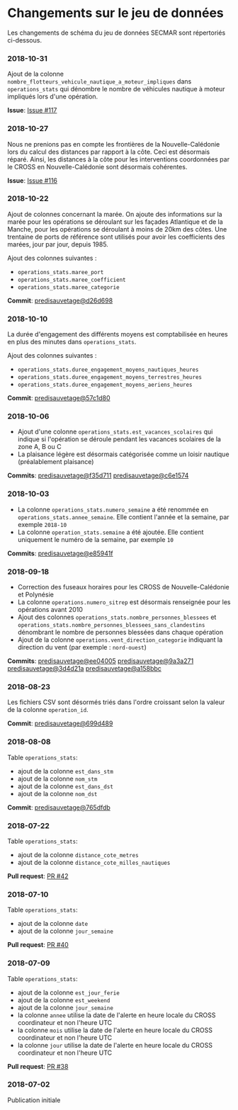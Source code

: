 # Changements sur le jeu de données
Les changements de schéma du jeu de données SECMAR sont répertoriés ci-dessous.

### 2018-10-31
Ajout de la colonne `nombre_flotteurs_vehicule_nautique_a_moteur_impliques` dans `operations_stats` qui dénombre le nombre de véhicules nautique à moteur impliqués lors d'une opération.

**Issue**: [Issue #117](https://github.com/entrepreneur-interet-general/predisauvetage/issues/117)

### 2018-10-27
Nous ne prenions pas en compte les frontières de la Nouvelle-Calédonie lors du calcul des distances par rapport à la côte. Ceci est désormais réparé. Ainsi, les distances à la côte pour les interventions coordonnées par le CROSS en Nouvelle-Calédonie sont désormais cohérentes.

**Issue**: [Issue #116](https://github.com/entrepreneur-interet-general/predisauvetage/issues/116)

### 2018-10-22
Ajout de colonnes concernant la marée. On ajoute des informations sur la marée pour les opérations se déroulant sur les façades Atlantique et de la Manche, pour les opérations se déroulant à moins de 20km des côtes. Une trentaine de ports de référence sont utilisés pour avoir les coefficients des marées, jour par jour, depuis 1985.

Ajout des colonnes suivantes :
- `operations_stats.maree_port`
- `operations_stats.maree_coefficient`
- `operations_stats.maree_categorie`

**Commit**: [predisauvetage@d26d698](https://github.com/entrepreneur-interet-general/predisauvetage/commit/d26d698900a92dc4e7aed3f1ec5faf942317b910)

### 2018-10-10
La durée d'engagement des différents moyens est comptabilisée en heures en plus des minutes dans `operations_stats`.

Ajout des colonnes suivantes :
- `operations_stats.duree_engagement_moyens_nautiques_heures`
- `operations_stats.duree_engagement_moyens_terrestres_heures`
- `operations_stats.duree_engagement_moyens_aeriens_heures`

**Commit**: [predisauvetage@57c1d80](https://github.com/entrepreneur-interet-general/predisauvetage/commit/57c1d80d20694715afaf84f5641aaab294693a5d)

### 2018-10-06
- Ajout d'une colonne `operations_stats.est_vacances_scolaires` qui indique si l'opération se déroule pendant les vacances scolaires de la zone A, B ou C
- La plaisance légère est désormais catégorisée comme un loisir nautique (préalablement plaisance)

**Commits**: [predisauvetage@f35d711](https://github.com/entrepreneur-interet-general/predisauvetage/commit/f35d711ca32aca127db3961f2fe1ceb91e16d98e) [predisauvetage@c6e1574](https://github.com/entrepreneur-interet-general/predisauvetage/commit/c6e1574f4f0ac0d1b46970d2e96e4ca776636e0d)

### 2018-10-03
- La colonne `operations_stats.numero_semaine` a été renommée en `operations_stats.annee_semaine`. Elle contient l'année et la semaine, par exemple `2018-10`
- La colonne `operation_stats.semaine` a été ajoutée. Elle contient uniquement le numéro de la semaine, par exemple `10`

**Commits**: [predisauvetage@e85941f](https://github.com/entrepreneur-interet-general/predisauvetage/commit/e85941f836d6a718d1164a36afd119cde8b374e3)

### 2018-09-18
- Correction des fuseaux horaires pour les CROSS de Nouvelle-Calédonie et Polynésie
- La colonne `operations.numero_sitrep` est désormais renseignée pour les opérations avant 2010
- Ajout des colonnes `operations_stats.nombre_personnes_blessees` et `operations_stats.nombre_personnes_blessees_sans_clandestins` dénombrant le nombre de personnes blessées dans chaque opération
- Ajout de la colonne `operations.vent_direction_categorie` indiquant la direction du vent (par exemple : `nord-ouest`)

**Commits**: [predisauvetage@ee04005](https://github.com/entrepreneur-interet-general/predisauvetage/commit/ee04005d8778bcbf2e1566ad5b6010980e5b0dfd) [predisauvetage@9a3a271](https://github.com/entrepreneur-interet-general/predisauvetage/commit/9a3a271188a0001e69b18f617e862e1f5ff91465) [predisauvetage@3d4d21a](https://github.com/entrepreneur-interet-general/predisauvetage/commit/3d4d21a244c36979cee300ee70782e4982e9c919) [predisauvetage@a158bbc](https://github.com/entrepreneur-interet-general/predisauvetage/commit/a158bbcc2ca8da0f9c043de3938667216264045d)

### 2018-08-23
Les fichiers CSV sont désormés triés dans l'ordre croissant selon la valeur de la colonne `operation_id`.

**Commit**: [predisauvetage@699d489](https://github.com/entrepreneur-interet-general/predisauvetage/commit/699d48987f95fc05892f8fdd8d63e42320d677d9)

### 2018-08-08
Table `operations_stats`:
- ajout de la colonne `est_dans_stm`
- ajout de la colonne `nom_stm`
- ajout de la colonne `est_dans_dst`
- ajout de la colonne `nom_dst`

**Commit**: [predisauvetage@765dfdb](https://github.com/entrepreneur-interet-general/predisauvetage/commit/765dfdbebedbac642a0eacd6017312b2803fa5db)

### 2018-07-22
Table `operations_stats`:
- ajout de la colonne `distance_cote_metres`
- ajout de la colonne `distance_cote_milles_nautiques`

**Pull request**: [PR #42](https://github.com/entrepreneur-interet-general/predisauvetage/pull/42)

### 2018-07-10
Table `operations_stats`:
- ajout de la colonne `date`
- ajout de la colonne `jour_semaine`

**Pull request**: [PR #40](https://github.com/entrepreneur-interet-general/predisauvetage/pull/40)

### 2018-07-09
Table `operations_stats`:
- ajout de la colonne `est_jour_ferie`
- ajout de la colonne `est_weekend`
- ajout de la colonne `jour_semaine`
- la colonne `annee` utilise la date de l'alerte en heure locale du CROSS coordinateur et non l'heure UTC
- la colonne `mois` utilise la date de l'alerte en heure locale du CROSS coordinateur et non l'heure UTC
- la colonne `jour` utilise la date de l'alerte en heure locale du CROSS coordinateur et non l'heure UTC

**Pull request**: [PR #38](https://github.com/entrepreneur-interet-general/predisauvetage/pull/38)

### 2018-07-02
Publication initiale
